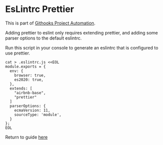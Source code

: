 # EsLintrc Prettier

This is part of [Githooks Project Automation](./../../../githooks-project-automation.md).

Adding prettier to eslint only requires extending prettier, and adding some parser options to the default eslintrc.

Run this script in your console to generate an eslintrc that is configured to use prettier.

```
cat > .eslintrc.js <<EOL
module.exports = {
  env: {
    browser: true,
    es2020: true,
  },
  extends: [
    "airbnb-base",
    "prettier"
  ]
  parserOptions: {
    ecmaVersion: 11,
    sourceType: 'module',
  }
};
EOL
```

Return to guide [here](./../../../githooks-project-automation.md#prettier)
